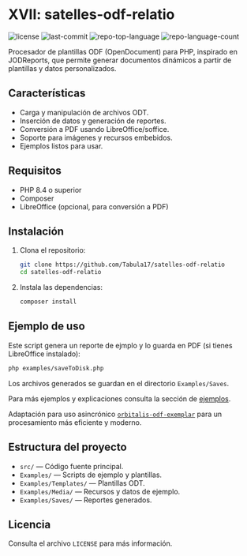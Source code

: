 # XVII: satelles-odf-relatio
<p>
	<img src="https://img.shields.io/github/license/Tabula17/satelles-odf-relatio?style=default&logo=opensourceinitiative&logoColor=white&color=2141ec" alt="license">
	<img src="https://img.shields.io/github/last-commit/Tabula17/satelles-odf-relatio?style=default&logo=git&logoColor=white&color=2141ec" alt="last-commit">
	<img src="https://img.shields.io/github/languages/top/Tabula17/satelles-odf-relatio?style=default&color=2141ec" alt="repo-top-language">
	<img src="https://img.shields.io/github/languages/count/Tabula17/satelles-odf-relatio?style=default&color=2141ec" alt="repo-language-count">
</p>

Procesador de plantillas ODF (OpenDocument) para PHP, inspirado en JODReports, que permite generar documentos dinámicos a partir de plantillas y datos personalizados.

## Características

- Carga y manipulación de archivos ODT.
- Inserción de datos y generación de reportes.
- Conversión a PDF usando LibreOffice/soffice.
- Soporte para imágenes y recursos embebidos.
- Ejemplos listos para usar.

## Requisitos

- PHP 8.4 o superior
- Composer
- LibreOffice (opcional, para conversión a PDF)

## Instalación

1. Clona el repositorio:
   ```sh
   git clone https://github.com/Tabula17/satelles-odf-relatio
   cd satelles-odf-relatio
   ```

2. Instala las dependencias:
   ```sh
   composer install
   ```

## Ejemplo de uso

Este script genera un reporte de ejmplo y lo guarda en PDF (si tienes LibreOffice instalado):

```sh
php examples/saveToDisk.php
```

Los archivos generados se guardan en el directorio `Examples/Saves`.

Para más ejemplos y explicaciones consulta la sección de [ejemplos](examples/README.md).

Adaptación para uso asincrónico [`orbitalis-odf-exemplar`](https://github.com/Tabula17/orbitalis-odf-exemplar) para un procesamiento más eficiente y moderno.

## Estructura del proyecto

- `src/` — Código fuente principal.
- `Examples/` — Scripts de ejemplo y plantillas.
- `Examples/Templates/` — Plantillas ODT.
- `Examples/Media/` — Recursos y datos de ejemplo.
- `Examples/Saves/` — Reportes generados.

## Licencia

Consulta el archivo `LICENSE` para más información.
